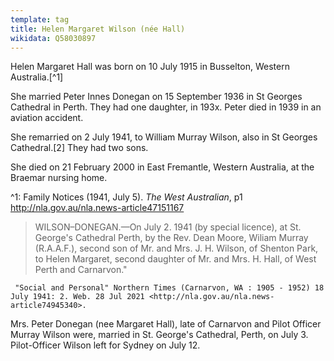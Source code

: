 ```yaml
---
template: tag
title: Helen Margaret Wilson (née Hall)
wikidata: Q58030897
---
```

Helen Margaret Hall was born on 10 July 1915 in Busselton, Western Australia.[^1]

She married Peter Innes Donegan on 15 September 1936 in St Georges Cathedral in Perth. They had one daughter, in 193x. Peter died in 1939 in an aviation accident.

She remarried on 2 July 1941, to William Murray Wilson, also in St Georges Cathedral.[2] They had two sons.

She died on 21 February 2000 in East Fremantle, Western Australia, at the Braemar nursing home. 

^1:
Family Notices (1941, July 5). *The West Australian*, p1
http://nla.gov.au/nla.news-article47151167

> WILSON–DONEGAN.—On July 2. 1941 (by special licence), at St. George's Cathedral Perth,
> by the Rev. Dean Moore, Wiliam Murray (R.A.A.F.), second son of Mr. and Mrs. J. H. Wilson,
> of Shenton Park, to Helen Margaret, second daughter of Mr. and Mrs. H. Hall, of West Perth and Carnarvon." 


     "Social and Personal" Northern Times (Carnarvon, WA : 1905 - 1952) 18 July 1941: 2. Web. 28 Jul 2021 <http://nla.gov.au/nla.news-article74945340>. 
     
Mrs. Peter Donegan (nee Margaret Hall), late of Carnarvon and Pilot Officer Murray Wilson were, married in St. George's Cathedral, Perth, on July 3.
Pilot-Officer Wilson left for Sydney on July 12.
